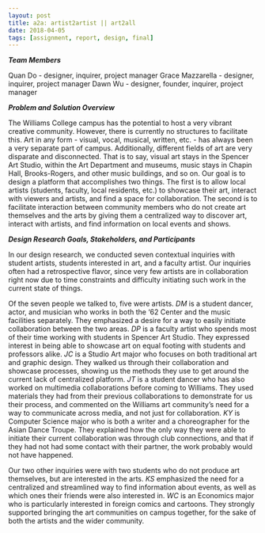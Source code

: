 ```yaml
---
layout: post
title: a2a: artist2artist || art2all
date: 2018-04-05
tags: [assignment, report, design, final]
---
```


***Team Members***

Quan Do - designer, inquirer, project manager
Grace Mazzarella - designer, inquirer, project manager
Dawn Wu - designer, founder, inquirer, project manager

***Problem and Solution Overview***

The Williams College campus has the potential to host a very vibrant creative community.  However, there is currently no structures to facilitate this.  Art in any form - visual, vocal, musical, written, etc. - has always been a very separate part of campus.  Additionally, different fields of art are very disparate and disconnected.  That is to say, visual art stays in the Spencer Art Studio, within the Art Department and museums, music stays in Chapin Hall, Brooks-Rogers, and other music buildings, and so on.  Our goal is to design a platform that accomplishes two things. The first is to allow local artists (students, faculty, local residents, etc.) to showcase their art, interact with viewers and artists, and find a space for collaboration.  The second is to facilitate interaction between community members who do not create art themselves and the arts by giving them a centralized way to discover art, interact with artists, and find information on local events and shows.

***Design Research Goals, Stakeholders, and Participants***

In our design research, we conducted seven contextual inquiries with student artists, students interested in art, and a faculty artist.  Our inquiries often had a retrospective flavor, since very few artists are in collaboration right now due to time constraints and difficulty initiating such work in the current state of things.

Of the seven people we talked to, five were artists.  _DM_ is a student dancer, actor, and musician who works in both the ‘62 Center and the music facilities separately.  They emphasized a desire for a way to easily initiate collaboration between the two areas.  _DP_ is a faculty artist who spends most of their time working with students in Spencer Art Studio.  They expressed interest in being able to showcase art on equal footing with students and professors alike.  _JC_ is a Studio Art major who focuses on both traditional art and graphic design.  They walked us through their collaboration and showcase processes, showing us the methods they use to get around the current lack of centralized platform.  _JT_ is a student dancer who has also worked on multimedia collaborations before coming to Williams.  They used materials they had from their previous collaborations to demonstrate for us their process, and commented on the Williams art community’s need for a way to communicate across media, and not just for collaboration.  _KY_ is Computer Science major who is both a writer and a choreographer for the Asian Dance Troupe.  They explained how the only way they were able to initiate their current collaboration was through club connections, and that if they had not had some contact with their partner, the work probably would not have happened.

Our two other inquiries were with two students who do not produce art themselves, but are interested in the arts.  _KS_ emphasized the need for a centralized and streamlined way to find information about events, as well as which ones their friends were also interested in.  _WC_ is an Economics major who is particularly interested in foreign comics and cartoons.  They strongly supported bringing the art communities on campus together, for the sake of both the artists and the wider community.
